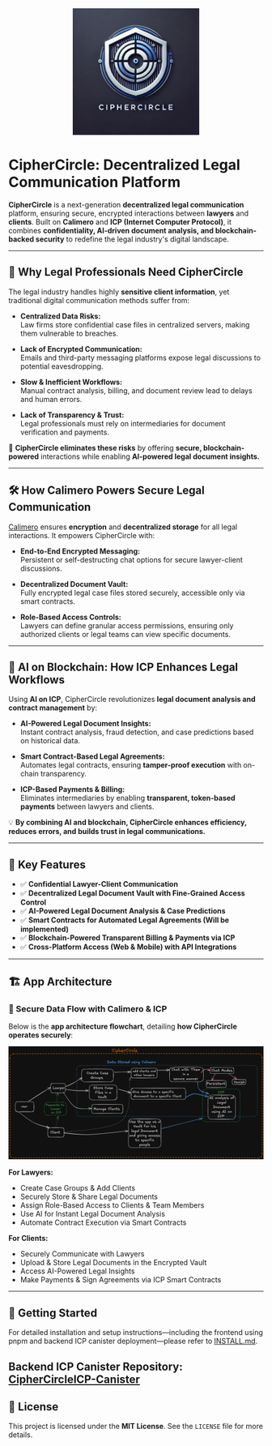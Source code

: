 <div align="center">
  <img src="./assets/logo.png" alt="CipherCircle Logo" width="250" />
</div>

# CipherCircle: Decentralized Legal Communication Platform

**CipherCircle** is a next-generation **decentralized legal communication** platform, ensuring secure, encrypted interactions between **lawyers** and **clients**. Built on **Calimero** and **ICP (Internet Computer Protocol)**, it combines **confidentiality, AI-driven document analysis, and blockchain-backed security** to redefine the legal industry's digital landscape.

---

## 🚨 Why Legal Professionals Need CipherCircle

The legal industry handles highly **sensitive client information**, yet traditional digital communication methods suffer from:

- **Centralized Data Risks:**  
  Law firms store confidential case files in centralized servers, making them vulnerable to breaches.

- **Lack of Encrypted Communication:**  
  Emails and third-party messaging platforms expose legal discussions to potential eavesdropping.

- **Slow & Inefficient Workflows:**  
  Manual contract analysis, billing, and document review lead to delays and human errors.

- **Lack of Transparency & Trust:**  
  Legal professionals must rely on intermediaries for document verification and payments.

🚀 **CipherCircle eliminates these risks** by offering **secure, blockchain-powered** interactions while enabling **AI-powered legal document insights.**

---

## 🛠️ How Calimero Powers Secure Legal Communication

[Calimero](https://github.com/calimero-network) ensures **encryption** and **decentralized storage** for all legal interactions. It empowers CipherCircle with:

- **End-to-End Encrypted Messaging:**  
  Persistent or self-destructing chat options for secure lawyer-client discussions.

- **Decentralized Document Vault:**  
  Fully encrypted legal case files stored securely, accessible only via smart contracts.

- **Role-Based Access Controls:**  
  Lawyers can define granular access permissions, ensuring only authorized clients or legal teams can view specific documents.

---

## 🔗 AI on Blockchain: How ICP Enhances Legal Workflows

Using **AI on ICP**, CipherCircle revolutionizes **legal document analysis and contract management** by:

- **AI-Powered Legal Document Insights:**  
  Instant contract analysis, fraud detection, and case predictions based on historical data.

- **Smart Contract-Based Legal Agreements:**  
  Automates legal contracts, ensuring **tamper-proof execution** with on-chain transparency.

- **ICP-Based Payments & Billing:**  
  Eliminates intermediaries by enabling **transparent, token-based payments** between lawyers and clients.

💡 **By combining AI and blockchain, CipherCircle enhances efficiency, reduces errors, and builds trust in legal communications.**

---

## 📌 Key Features

- ✅ **Confidential Lawyer-Client Communication**
- ✅ **Decentralized Legal Document Vault with Fine-Grained Access Control**
- ✅ **AI-Powered Legal Document Analysis & Case Predictions**
- ✅ **Smart Contracts for Automated Legal Agreements (Will be implemented)**
- ✅ **Blockchain-Powered Transparent Billing & Payments via ICP**
- ✅ **Cross-Platform Access (Web & Mobile) with API Integrations**

---

## 🏗️ App Architecture

### 🔹 Secure Data Flow with Calimero & ICP

Below is the **app architecture flowchart**, detailing **how CipherCircle operates securely**:

<div align="center">
  <img src="./assets/CipherCircleDARK.png" alt="CipherCircle Architecture" />
</div>

**For Lawyers:**
- Create Case Groups & Add Clients
- Securely Store & Share Legal Documents
- Assign Role-Based Access to Clients & Team Members
- Use AI for Instant Legal Document Analysis
- Automate Contract Execution via Smart Contracts

**For Clients:**
- Securely Communicate with Lawyers
- Upload & Store Legal Documents in the Encrypted Vault
- Access AI-Powered Legal Insights
- Make Payments & Sign Agreements via ICP Smart Contracts

---

## 🚀 Getting Started

For detailed installation and setup instructions—including the frontend using pnpm and backend ICP canister deployment—please refer to [INSTALL.md](./INSTALL.md).

**Backend ICP Canister Repository:**  
[CipherCircleICP-Canister](https://github.com/rtb-12/CipherCircleICP-Canister.git)
---

## 📜 License

This project is licensed under the **MIT License**. See the `LICENSE` file for more details.
